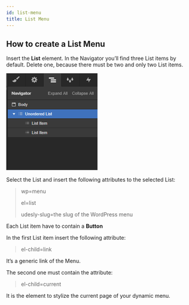 ```yaml
---
id: list-menu   
title: List Menu
---
```


## How to create a List Menu

Insert the **List** element. In the Navigator you’ll find three List items by default. Delete one, because there must be two and only two List items.

![](assets/list-menu.png)

Select the List and insert the following attributes to the selected List:

> wp=menu
>
> el=list
>
> udesly-slug=the slug of the WordPress menu

Each List item have to contain a **Button**

In the first List item insert the following attribute:

> el-child=link

It’s a generic link of the Menu.

The second one must contain the attribute:

> el-child=current

It is the element to stylize the current page of your dynamic menu.
